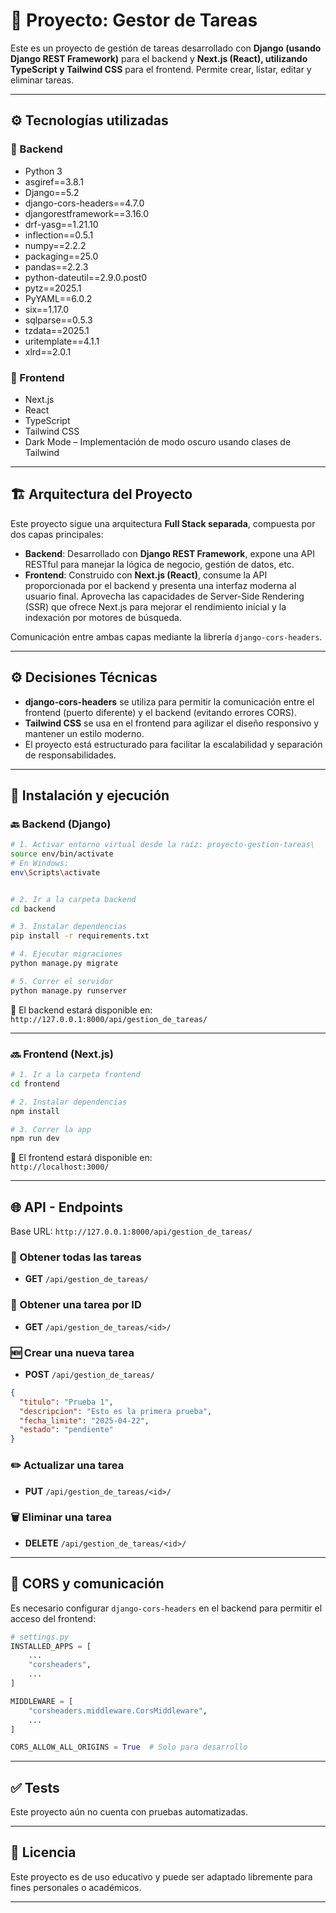 # 📝 Proyecto: Gestor de Tareas

Este es un proyecto de gestión de tareas desarrollado con **Django (usando Django REST Framework)** para el backend y **Next.js (React), utilizando TypeScript y Tailwind CSS** para el frontend. Permite crear, listar, editar y eliminar tareas.

---

## ⚙️ Tecnologías utilizadas

### 🔧 Backend

- Python 3
- asgiref==3.8.1
- Django==5.2
- django-cors-headers==4.7.0
- djangorestframework==3.16.0
- drf-yasg==1.21.10
- inflection==0.5.1
- numpy==2.2.2
- packaging==25.0
- pandas==2.2.3
- python-dateutil==2.9.0.post0
- pytz==2025.1
- PyYAML==6.0.2
- six==1.17.0
- sqlparse==0.5.3
- tzdata==2025.1
- uritemplate==4.1.1
- xlrd==2.0.1

### 🎨 Frontend

- Next.js
- React
- TypeScript 
- Tailwind CSS
- Dark Mode – Implementación de modo oscuro usando clases de Tailwind

---

## 🏗️ Arquitectura del Proyecto

Este proyecto sigue una arquitectura **Full Stack separada**, compuesta por dos capas principales:

- **Backend**: Desarrollado con **Django REST Framework**, expone una API RESTful para manejar la lógica de negocio, gestión de datos, etc.
- **Frontend**: Construido con **Next.js (React)**, consume la API proporcionada por el backend y presenta una interfaz moderna al usuario final. Aprovecha las capacidades de Server-Side Rendering (SSR) que ofrece Next.js para mejorar el rendimiento inicial y la indexación por motores de búsqueda.

Comunicación entre ambas capas mediante la librería `django-cors-headers`.

---

## ⚙️ Decisiones Técnicas
- **django-cors-headers** se utiliza para permitir la comunicación entre el frontend (puerto diferente) y el backend (evitando errores CORS).
- **Tailwind CSS** se usa en el frontend para agilizar el diseño responsivo y mantener un estilo moderno.
- El proyecto está estructurado para facilitar la escalabilidad y separación de responsabilidades.

---

## 🚀 Instalación y ejecución

### 🔙 Backend (Django)

```bash
# 1. Activar entorno virtual desde la raíz: proyecto-gestion-tareas\
source env/bin/activate  
# En Windows: 
env\Scripts\activate


# 2. Ir a la carpeta backend
cd backend

# 3. Instalar dependencias
pip install -r requirements.txt

# 4. Ejecutar migraciones
python manage.py migrate

# 5. Correr el servidor
python manage.py runserver
```

📍 El backend estará disponible en:  
`http://127.0.0.1:8000/api/gestion_de_tareas/`

---

### 🔜 Frontend (Next.js)

```bash
# 1. Ir a la carpeta frontend
cd frontend

# 2. Instalar dependencias
npm install

# 3. Correr la app
npm run dev
```

📍 El frontend estará disponible en:  
`http://localhost:3000/`

---

## 🌐 API - Endpoints

Base URL: `http://127.0.0.1:8000/api/gestion_de_tareas/`

### 🔄 Obtener todas las tareas
- **GET** `/api/gestion_de_tareas/`

### 🔎 Obtener una tarea por ID
- **GET** `/api/gestion_de_tareas/<id>/`

### 🆕 Crear una nueva tarea
- **POST** `/api/gestion_de_tareas/`
```json
{
  "titulo": "Prueba 1",
  "descripcion": "Esto es la primera prueba",
  "fecha_limite": "2025-04-22",
  "estado": "pendiente"
}
```

### ✏️ Actualizar una tarea
- **PUT** `/api/gestion_de_tareas/<id>/`

### 🗑️ Eliminar una tarea
- **DELETE** `/api/gestion_de_tareas/<id>/`

---

## 🔐 CORS y comunicación

Es necesario configurar `django-cors-headers` en el backend para permitir el acceso del frontend:

```python
# settings.py
INSTALLED_APPS = [
    ...
    "corsheaders",
    ...
]

MIDDLEWARE = [
    "corsheaders.middleware.CorsMiddleware",
    ...
]

CORS_ALLOW_ALL_ORIGINS = True  # Solo para desarrollo
```

---
## ✅ Tests

Este proyecto aún no cuenta con pruebas automatizadas.

---

## 🧾 Licencia

Este proyecto es de uso educativo y puede ser adaptado libremente para fines personales o académicos.

---